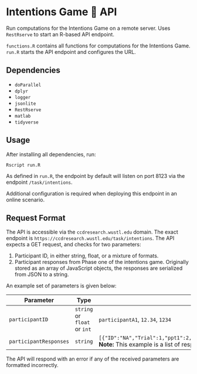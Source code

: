 # Intentions Game 🧠 API

Run computations for the Intentions Game on a remote server. Uses `RestRserve` to start an R-based API endpoint.

`functions.R` contains all functions for computations for the Intentions Game. `run.R` starts the API endpoint and configures the URL.

## Dependencies

- `doParallel`
- `dplyr`
- `logger`
- `jsonlite`
- `RestRserve`
- `matlab`
- `tidyverse`

## Usage

After installing all dependencies, run:

```Shell
Rscript run.R
```

As defined in `run.R`, the endpoint by default will listen on port 8123 via the endpoint `/task/intentions`.

Additional configuration is required when deploying this endpoint in an online scenario.

## Request Format

The API is accessible via the `ccdresearch.wustl.edu` domain. The exact endpoint is `https://ccdresearch.wustl.edu/task/intentions`. The API expects a GET request, and checks for two parameters:

1. Participant ID, in either string, float, or a mixture of formats.
2. Participant responses from Phase one of the intentions game. Originally stored as an array of JavaScript objects, the responses are serialized from JSON to a string.

An example set of parameters is given below:

| Parameter | Type | Example |
| --------- | ---- | ------- |
| `participantID` | `string` or `float` or `int` | `participantA1`, `12.34`, `1234` |
| `participantResponses` | `string` | `[{"ID":"NA","Trial":1,"ppt1":2,"par1":4,"ppt2":2,"par2":4,"Ac":1,"Phase":1}]` **Note:** This example is a list of responses containing only a single trial. |

The API will respond with an error if any of the received parameters are formatted incorrectly.

